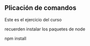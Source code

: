 ## Plicación de comandos

Este es el ejercicio del curso

recuerden instalar los paquetes de node

npm install